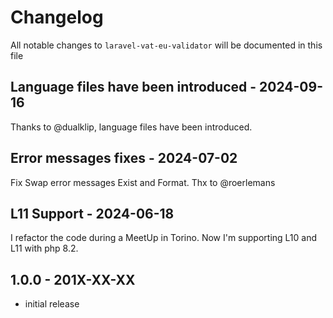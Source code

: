 # Changelog

All notable changes to `laravel-vat-eu-validator` will be documented in this file

## Language files have been introduced - 2024-09-16

Thanks to @dualklip, language files have been introduced.

## Error messages fixes - 2024-07-02

Fix Swap error messages Exist and Format. Thx to @roerlemans

## L11 Support - 2024-06-18

I refactor the code during a MeetUp in Torino. Now I'm supporting L10 and L11 with php 8.2.

## 1.0.0 - 201X-XX-XX

- initial release

